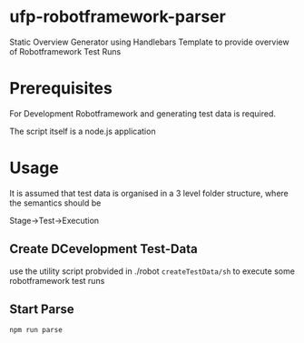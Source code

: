 # ufp-robotframework-parser
Static Overview Generator using Handlebars Template to provide overview of Robotframework Test Runs

# Prerequisites 

For Development Robotframework and generating test data is required.

The script itself is a node.js application


# Usage

It is assumed that test data is organised in a 3 level folder structure, where the semantics should be

Stage->Test->Execution

## Create DCevelopment Test-Data

use the utility script probvided in ./robot `createTestData/sh` to execute some robotframework test runs

## Start Parse

	npm run parse

